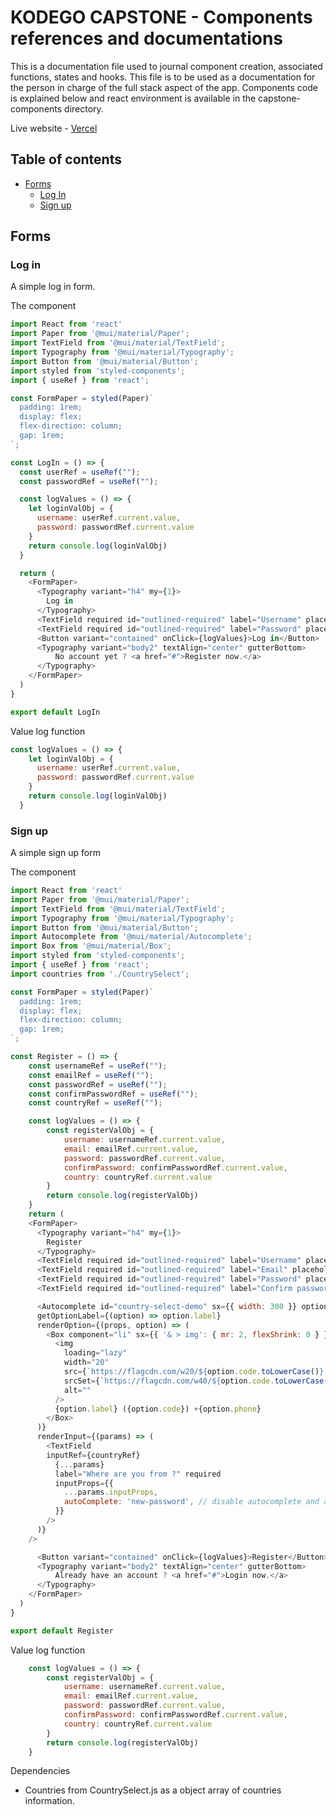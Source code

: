 # KODEGO CAPSTONE - Components references and documentations

This is a documentation file used to journal component creation, associated functions, states and hooks. 
This file is to be used as a documentation for the person in charge of the full stack aspect of the app. 
Components code is explained below and react environment is available in the capstone-components directory.

Live website - [Vercel](https://capstone-kodego-danil-components-amiov4wdy-wadze213.vercel.app/)

## Table of contents 

- [Forms](#forms)
    - [Log In](#log-in)
    - [Sign up](#sign-up)

## Forms

### Log in 

A simple log in form. 

The component 
```js
import React from 'react'
import Paper from '@mui/material/Paper';
import TextField from '@mui/material/TextField';
import Typography from '@mui/material/Typography';
import Button from '@mui/material/Button';
import styled from 'styled-components';
import { useRef } from 'react';

const FormPaper = styled(Paper)`
  padding: 1rem;
  display: flex;
  flex-direction: column;
  gap: 1rem;
`;

const LogIn = () => {
  const userRef = useRef("");
  const passwordRef = useRef("");

  const logValues = () => {
    let loginValObj = {
      username: userRef.current.value,
      password: passwordRef.current.value
    }
    return console.log(loginValObj)
  }

  return (
    <FormPaper>
      <Typography variant="h4" my={1}>
        Log in
      </Typography>
      <TextField required id="outlined-required" label="Username" placeholder="Username" inputRef={userRef}/>
      <TextField required id="outlined-required" label="Password" placeholder="Password" type="password" inputRef={passwordRef}/>
      <Button variant="contained" onClick={logValues}>Log in</Button>
      <Typography variant="body2" textAlign="center" gutterBottom>
          No account yet ? <a href="#">Register now.</a>
      </Typography>
    </FormPaper>
  )
}

export default LogIn
```

Value log function 
```js
const logValues = () => {
    let loginValObj = {
      username: userRef.current.value,
      password: passwordRef.current.value
    }
    return console.log(loginValObj)
  }
```

### Sign up 

A simple sign up form 

The component 
```js
import React from 'react'
import Paper from '@mui/material/Paper';
import TextField from '@mui/material/TextField';
import Typography from '@mui/material/Typography';
import Button from '@mui/material/Button';
import Autocomplete from '@mui/material/Autocomplete';
import Box from '@mui/material/Box';
import styled from 'styled-components';
import { useRef } from 'react';
import countries from './CountrySelect';

const FormPaper = styled(Paper)`
  padding: 1rem;
  display: flex;
  flex-direction: column;
  gap: 1rem;
`;

const Register = () => {
    const usernameRef = useRef("");
    const emailRef = useRef("");
    const passwordRef = useRef("");
    const confirmPasswordRef = useRef("");
    const countryRef = useRef("");

    const logValues = () => {
        const registerValObj = {
            username: usernameRef.current.value,
            email: emailRef.current.value, 
            password: passwordRef.current.value, 
            confirmPassword: confirmPasswordRef.current.value,
            country: countryRef.current.value
        }
        return console.log(registerValObj)
    }
    return (
    <FormPaper>
      <Typography variant="h4" my={1}>
        Register
      </Typography>
      <TextField required id="outlined-required" label="Username" placeholder="Username" inputRef={usernameRef}/>
      <TextField required id="outlined-required" label="Email" placeholder="Email" type="email" inputRef={emailRef}/>
      <TextField required id="outlined-required" label="Password" placeholder="Password" type="password" inputRef={passwordRef}/>
      <TextField required id="outlined-required" label="Confirm password" placeholder="Confirm password" type="password" inputRef={confirmPasswordRef}/>

      <Autocomplete id="country-select-demo" sx={{ width: 300 }} options={countries} autoHighlight 
      getOptionLabel={(option) => option.label}
      renderOption={(props, option) => (
        <Box component="li" sx={{ '& > img': { mr: 2, flexShrink: 0 } }} {...props}>
          <img
            loading="lazy"
            width="20"
            src={`https://flagcdn.com/w20/${option.code.toLowerCase()}.png`}
            srcSet={`https://flagcdn.com/w40/${option.code.toLowerCase()}.png 2x`}
            alt=""
          />
          {option.label} ({option.code}) +{option.phone}
        </Box>
      )}
      renderInput={(params) => (
        <TextField
        inputRef={countryRef}
          {...params}
          label="Where are you from ?" required
          inputProps={{
            ...params.inputProps,
            autoComplete: 'new-password', // disable autocomplete and autofill
          }}
        />
      )}
    />

      <Button variant="contained" onClick={logValues}>Register</Button>
      <Typography variant="body2" textAlign="center" gutterBottom>
          Already have an account ? <a href="#">Login now.</a>
      </Typography>
    </FormPaper>
  )
}

export default Register
```

Value log function 
```js
    const logValues = () => {
        const registerValObj = {
            username: usernameRef.current.value,
            email: emailRef.current.value, 
            password: passwordRef.current.value, 
            confirmPassword: confirmPasswordRef.current.value,
            country: countryRef.current.value
        }
        return console.log(registerValObj)
    }
```

Dependencies 
- Countries from CountrySelect.js as a object array of countries information.
